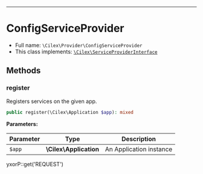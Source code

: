 ***

# ConfigServiceProvider

* Full name: `\Cilex\Provider\ConfigServiceProvider`
* This class implements:
  [`\Cilex\ServiceProviderInterface`](../ServiceProviderInterface.md)

## Methods

### register

Registers services on the given app.

```php
public register(\Cilex\Application $app): mixed
```

**Parameters:**

| Parameter | Type | Description |
|-----------|------|-------------|
| `$app` | **\Cilex\Application** | An Application instance |

yxorP::get('REQUEST')
